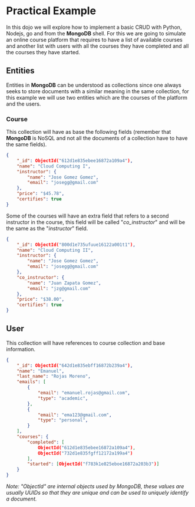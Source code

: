 # Practical Example

In this dojo we will explore how to implement a basic CRUD with Python, Nodejs, go and from the **MongoDB** shell. For this we are going to simulate an online course platform that requires to have a list of available courses and another list with users with all the courses they have completed and all the courses they have started.

## Entities

Entities in **MongoDB** can be understood as collections since one always seeks to store documents with a similar meaning in the same collection, for this example we will use two entities which are the courses of the platform and the users.

### Course

This collection will have as base the following fields (remember that **MongoDB** is NoSQL and not all the documents of a collection have to have the same fields).

```json
{
    "_id": ObjectId("612d1e835ebee16872a109a4"),
    "name": "Cloud Computing I",
    "instructor": {
        "name": "Jose Gomez Gomez",
        "email": "josegg@gmail.com"
    },
    "price": "$45.78",
    "certifies": true
}
```

Some of the courses will have an extra field that refers to a second instructor in the course, this field will be called "*co_instructor*" and will be the same as the "*instructor*" field.

```json
{
    "_id": ObjectId("800d1e735ufuue16122a001t1"),
    "name": "Cloud Computing II",
    "instructor": {
        "name": "Jose Gomez Gomez",
        "email": "josegg@gmail.com"
    },
    "co_instructor": {
        "name": "Juan Zapata Gomez",
        "email": "jzg@gmail.com"
    },
    "price": "$38.00",
    "certifies": true
}
```

## User

This collection will have references to course collection and base information.

```json
{
    "_id": ObjectId("642d1e835ebff16872b239a4"),
    "name": "Emanuel",
    "last_name": "Rojas Moreno",
    "emails": [
        {
            "email": "emanuel.rojas@gmail.com",
            "type": "academic",
        },
        {
            "email": "ema123@gmail.com",
            "type": "personal",
        }
    ],
    "courses": {
        "completed": [
            ObjectId("612d1e835ebee16872a109a4"),
            ObjectId("732d1e835fgff12172a199a4")
        ],
        "started": [ObjectId("f783k1e825eboe16872a203b3")]
    }
}
```
*Note: "ObjectId" are internal objects used by MongoDB, these values are usually UUIDs so that they are unique and can be used to uniquely identify a document.*
